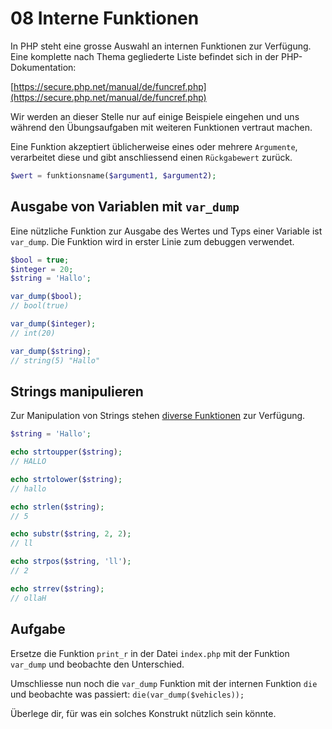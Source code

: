 # 08 Interne Funktionen

In PHP steht eine grosse Auswahl an internen Funktionen zur Verfügung. Eine komplette nach Thema gegliederte Liste befindet sich in der PHP-Dokumentation:

[https://secure.php.net/manual/de/funcref.php](https://secure.php.net/manual/de/funcref.php)

Wir werden an dieser Stelle nur auf einige Beispiele eingehen und uns während den Übungsaufgaben mit weiteren Funktionen vertraut machen.

Eine Funktion akzeptiert üblicherweise eines oder mehrere `Argumente`, verarbeitet diese und gibt anschliessend einen `Rückgabewert` zurück.

```php
$wert = funktionsname($argument1, $argument2);
```

## Ausgabe von Variablen mit `var_dump`

Eine nützliche Funktion zur Ausgabe des Wertes und Typs einer Variable ist `var_dump`. Die Funktion wird in erster Linie zum debuggen verwendet.

```php
$bool = true;
$integer = 20;
$string = 'Hallo';

var_dump($bool);
// bool(true)

var_dump($integer);
// int(20)

var_dump($string);
// string(5) "Hallo"
```

## Strings manipulieren

Zur Manipulation von Strings stehen [diverse Funktionen](https://secure.php.net/manual/de/ref.strings.php) zur Verfügung.

```php
$string = 'Hallo';

echo strtoupper($string);
// HALLO

echo strtolower($string);
// hallo

echo strlen($string);
// 5

echo substr($string, 2, 2);
// ll

echo strpos($string, 'll');
// 2

echo strrev($string);
// ollaH
```

## Aufgabe

Ersetze die Funktion `print_r` in der Datei `index.php` mit der Funktion `var_dump` und beobachte den Unterschied.

Umschliesse nun noch die `var_dump` Funktion mit der internen Funktion `die` und beobachte was passiert: `die(var_dump($vehicles));`

Überlege dir, für was ein solches Konstrukt nützlich sein könnte.
